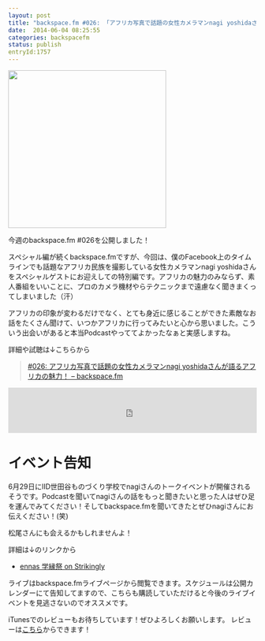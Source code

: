 ```yaml
---
layout: post
title: "backspace.fm #026: 「アフリカ写真で話題の女性カメラマンnagi yoshidaさんが語るアフリカの魅力！」を公開しました"
date:  2014-06-04 08:25:55
categories: backspacefm
status: publish
entryId:1757
---
```


<img src='http://farm8.staticflickr.com/7360/12921002865_35bffd8859_c.jpg' width='320px'>

今週のbackspace.fm #026を公開しました！

スペシャル編が続くbackspace.fmですが、今回は、僕のFacebook上のタイムラインでも話題なアフリカ民族を撮影している女性カメラマンnagi yoshidaさんをスペシャルゲストにお迎えしての特別編です。アフリカの魅力のみならず、素人番組をいいことに、プロのカメラ機材やらテクニックまで遠慮なく聞きまくってしまいました（汗）

アフリカの印象が変わるだけでなく、とても身近に感じることができた素敵なお話をたくさん聞けて、いつかアフリカに行ってみたいと心から思いました。こういう出会いがあると本当Podcastやっててよかったなぁと実感しますね。

詳細や試聴は↓こちらから

> [#026: アフリカ写真で話題の女性カメラマンnagi yoshidaさんが語るアフリカの魅力！ – backspace.fm](http://backspace.fm/episode/026/)

<iframe src="http://backspace.fm/subscribes.html" width="100%" height="92" scrolling="no" frameborder="0"></iframe>

# イベント告知

6月29日にIID世田谷ものづくり学校でnagiさんのトークイベントが開催されるそうです。Podcastを聞いてnagiさんの話をもっと聞きたいと思った人はぜひ足を運んでみてください！そしてbackspace.fmを聞いてきたとぜひnagiさんにお伝えください！(笑)

松尾さんにも会えるかもしれませんよ！

詳細は↓のリンクから

- [ennas 学縁祭 on Strikingly](http://ennas-gakuensai.strikingly.com/)


ライブはbackspace.fmライブページから閲覧できます。スケジュールは公開カレンダーにて告知してますので、こちらも購読していただけると今後のライブイベントを見逃さないのでオススメです。

iTunesでのレビューもお待ちしています！ぜひよろしくお願いします。
レビューは[こちら](https://itunes.apple.com/jp/podcast/backspace.fm/id830709730)からできます！
